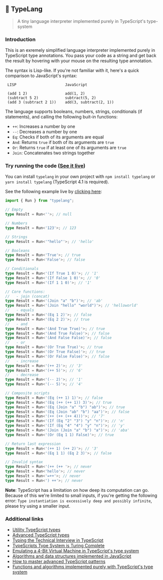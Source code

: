 ## 🌳 TypeLang

> A tiny language interpreter implemented purely in TypeScript's type-system

### Introduction

This is an exremely simplified language interpreter implemented purely in TypeScript type annotations. You pass your code as a string and get back the result by hovering with your mouse on the resulting type annotation.

The syntax is Lisp-like. If you're not familiar with it, here's a quick comparison to JavaScript's syntax:

```
 LISP                      JavaScript

 (add 1 2)                 add(1, 2)
 (subtract 5 2)            subtract(5, 2)
 (add 3 (subtract 2 1))    add(3, subtract(2, 1))
```

The language supports booleans, numbers, strings, conditionals (if statements), and calling the following buit-in functions:

- `++`: Increases a number by one
- `--`: Decreases a number by one
- `Eq`: Checks if both of its arguments are equal
- `And`: Returns `true` if both of its arguments are `true`
- `Or`: Returns `true` if at least one of its arguments are `true`
- `Join`: Concatenates two strings together

### Try running the code ([See it live]())

You can install `typelang` in your own project with `npm install typelang` or `yarn install typelang` (TypeScript 4.1 is required).

See the following example live by [clicking here]():

```typescript
import { Run } from "typelang";

// Empty
type Result = Run<''>; // null

// Numbers
type Result = Run<'123'>; // 123

// Strings
type Result = Run<'"hello"'>; // 'hello'

// Booleans
type Result = Run<'True'>; // true
type Result = Run<'False'>; // false

// Conditionals
type Result = Run<'(If True 1 0)'>; // '1'
type Result = Run<'(If False 1 0)'>; // '0'
type Result = Run<'(If 1 1 0)'>; // '1'

// Core functions:
//   - join (concat)
type Result = Run<'(Join "a" "b")'>; // 'ab'
type Result = Run<'(Join "hello" "world")'>; // 'helloworld'
//   - equals
type Result = Run<'(Eq 1 2)'>; // false
type Result = Run<'(Eq 2 2)'>; // true
//   - and
type Result = Run<'(And True True)'>; // true
type Result = Run<'(And True False)'>; // false
type Result = Run<'(And False False)'>; // false
//   - or
type Result = Run<'(Or True True)'>; // true
type Result = Run<'(Or True False)'>; // true
type Result = Run<'(Or False False)'>; // false
//   - increase
type Result = Run<'(++ 2)'>; // '3'
type Result = Run<'(++ 5)'>; // '6'
//   - decrease
type Result = Run<'(-- 2)'>; // '1'
type Result = Run<'(-- 5)'>; // '4'

// Composite scripts
type Result = Run<'(Eq (++ 1) 1)'>; // false
type Result = Run<'(Eq (++ (++ 1)) 3)'>; // true
type Result = Run<'(Eq (Join "a" "b") "ab")'>; // true
type Result = Run<'(Eq (Join "ab" "b") "aa")'>; // false
type Result = Run<'(++ (++ (++ 4)))'>; // '7'
type Result = Run<'(If (Eq "2" "3") "y" "n")'>; // 'n'
type Result = Run<'(If (Eq "4" "4") "y" "n")'>; // 'y'
type Result = Run<'(Join (Join "a" "b") "a")'>; // 'aba'
type Result = Run<'(Or (Eq 1 1) False)'>; // true

// Return last expression
type Result = Run<'(++ 1) (++ 2)'>; // '3'
type Result = Run<'(Eq 1 1) (Eq 2 3)'>; // false

// Invalid syntax
type Result = Run<'(++ (++ '>; // never
type Result = Run<'hello'>; // never
type Result = Run<'=++'>; // never
type Result = Run<') ++'>; // never
```

**Note**: TypeScript has a limitation on how deep its computation can go. Because of this we're limited to small inputs, if you're getting the following error: `Type instantiation is excessively deep and possibly infinite`, please try using a smaller input.

### Additional links

- [Utility TypeScript types](https://www.typescriptlang.org/docs/handbook/utility-types.html)
- [Advanced TypeScript types](https://www.typescriptlang.org/docs/handbook/advanced-types.html)
- [Typing the Technical Interview in TypeScript](https://gal.hagever.com/posts/typing-the-technical-interview-in-typescript/)
- [TypeScripts Type System is Turing Complete](https://github.com/microsoft/TypeScript/issues/14833)
- [Emulating a 4-Bit Virtual Machine in TypeScript's type system](https://gist.github.com/acutmore/9d2ce837f019608f26ff54e0b1c23d6e)
- [Algorithms and data structures implemented in JavaScript](https://github.com/trekhleb/javascript-algorithms)
- [How to master advanced TypeScript patterns](https://github.com/pirix-gh/medium/blob/master/types-curry-ramda/src/index.ts)
- [Functions and algorithms implemented purely with TypeScript's type system](https://github.com/ronami/meta-typing)